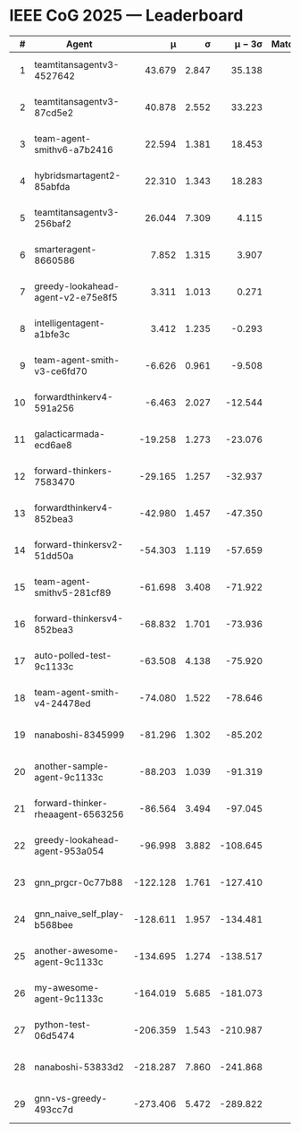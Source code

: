 # IEEE CoG 2025 — Leaderboard

| # | Agent | μ | σ | μ − 3σ | Matches | Updated |
|---:|---|---:|---:|---:|---:|---|
| 1 | teamtitansagentv3-4527642 | 43.679 | 2.847 | 35.138 | 380 | 2025-08-17 12:58 |
| 2 | teamtitansagentv3-87cd5e2 | 40.878 | 2.552 | 33.223 | 360 | 2025-08-17 12:58 |
| 3 | team-agent-smithv6-a7b2416 | 22.594 | 1.381 | 18.453 | 480 | 2025-08-17 12:58 |
| 4 | hybridsmartagent2-85abfda | 22.310 | 1.343 | 18.283 | 366 | 2025-08-17 12:58 |
| 5 | teamtitansagentv3-256baf2 | 26.044 | 7.309 | 4.115 | 300 | 2025-08-17 12:58 |
| 6 | smarteragent-8660586 | 7.852 | 1.315 | 3.907 | 251 | 2025-08-17 12:58 |
| 7 | greedy-lookahead-agent-v2-e75e8f5 | 3.311 | 1.013 | 0.271 | 460 | 2025-08-17 12:58 |
| 8 | intelligentagent-a1bfe3c | 3.412 | 1.235 | -0.293 | 302 | 2025-08-17 12:58 |
| 9 | team-agent-smith-v3-ce6fd70 | -6.626 | 0.961 | -9.508 | 440 | 2025-08-17 12:58 |
| 10 | forwardthinkerv4-591a256 | -6.463 | 2.027 | -12.544 | 370 | 2025-08-17 12:58 |
| 11 | galacticarmada-ecd6ae8 | -19.258 | 1.273 | -23.076 | 380 | 2025-08-17 12:58 |
| 12 | forward-thinkers-7583470 | -29.165 | 1.257 | -32.937 | 240 | 2025-08-17 12:58 |
| 13 | forwardthinkerv4-852bea3 | -42.980 | 1.457 | -47.350 | 372 | 2025-08-17 12:58 |
| 14 | forward-thinkersv2-51dd50a | -54.303 | 1.119 | -57.659 | 460 | 2025-08-17 12:58 |
| 15 | team-agent-smithv5-281cf89 | -61.698 | 3.408 | -71.922 | 340 | 2025-08-17 12:58 |
| 16 | forward-thinkersv4-852bea3 | -68.832 | 1.701 | -73.936 | 217 | 2025-08-17 12:58 |
| 17 | auto-polled-test-9c1133c | -63.508 | 4.138 | -75.920 | 200 | 2025-08-17 12:58 |
| 18 | team-agent-smith-v4-24478ed | -74.080 | 1.522 | -78.646 | 420 | 2025-08-17 12:58 |
| 19 | nanaboshi-8345999 | -81.296 | 1.302 | -85.202 | 300 | 2025-08-17 12:58 |
| 20 | another-sample-agent-9c1133c | -88.203 | 1.039 | -91.319 | 320 | 2025-08-17 12:58 |
| 21 | forward-thinker-rheaagent-6563256 | -86.564 | 3.494 | -97.045 | 240 | 2025-08-17 12:58 |
| 22 | greedy-lookahead-agent-953a054 | -96.998 | 3.882 | -108.645 | 400 | 2025-08-17 12:58 |
| 23 | gnn_prgcr-0c77b88 | -122.128 | 1.761 | -127.410 | 480 | 2025-08-17 12:58 |
| 24 | gnn_naive_self_play-b568bee | -128.611 | 1.957 | -134.481 | 360 | 2025-08-17 12:58 |
| 25 | another-awesome-agent-9c1133c | -134.695 | 1.274 | -138.517 | 400 | 2025-08-17 12:58 |
| 26 | my-awesome-agent-9c1133c | -164.019 | 5.685 | -181.073 | 520 | 2025-08-17 12:58 |
| 27 | python-test-06d5474 | -206.359 | 1.543 | -210.987 | 340 | 2025-08-17 12:58 |
| 28 | nanaboshi-53833d2 | -218.287 | 7.860 | -241.868 | 360 | 2025-08-17 12:58 |
| 29 | gnn-vs-greedy-493cc7d | -273.406 | 5.472 | -289.822 | 280 | 2025-08-17 12:58 |
